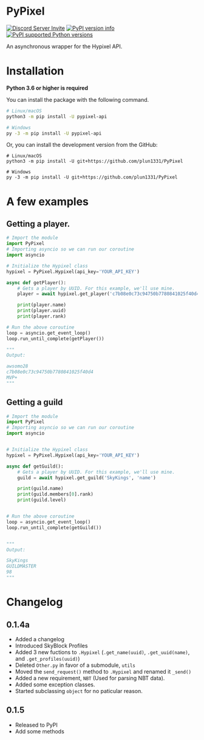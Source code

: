 # PyPixel

[![Discord Server Invite](https://discord.com/api/guilds/766123673425281025/embed.png)](https://discord.gg/k6fgvUn3aF)
[![PyPI version info](https://img.shields.io/pypi/v/pypixel-api.svg)](https://pypi.python.org/pypi/pypixel-api)
[![PyPI supported Python versions](https://img.shields.io/pypi/pyversions/pypixel-api.svg)](https://pypi.python.org/pypi/pypixel-api)

An asynchronous wrapper for the Hypixel API.



# Installation

**Python 3.6 or higher is required**

You can install the package with the following command.

```sh
# Linux/macOS
python3 -m pip install -U pypixel-api

# Windows
py -3 -m pip install -U pypixel-api
```
Or, you can install the development version from the GitHub:

```shell
# Linux/macOS
python3 -m pip install -U git+https://github.com/plun1331/PyPixel

# Windows
py -3 -m pip install -U git+https://github.com/plun1331/PyPixel
```

# A few examples

## Getting a player.

```py
# Import the module
import PyPixel
# Importing asyncio so we can run our coroutine
import asyncio

# Initialize the Hypixel class
hypixel = PyPixel.Hypixel(api_key='YOUR_API_KEY')

async def getPlayer():
    # Gets a player by UUID. For this example, we'll use mine.
    player = await hypixel.get_player('c7b08e0c73c94750b7780841025f40d4')

    print(player.name)
    print(player.uuid)
    print(player.rank) 

# Run the above coroutine
loop = asyncio.get_event_loop()
loop.run_until_complete(getPlayer())

"""
Output:

awsomo28
c7b08e0c73c94750b7780841025f40d4
MVP+
"""
```



## Getting a guild

```py
# Import the module
import PyPixel
# Importing asyncio so we can run our coroutine
import asyncio


# Initialize the Hypixel class
hypixel = PyPixel.Hypixel(api_key='YOUR_API_KEY')

async def getGuild():
    # Gets a player by UUID. For this example, we'll use mine.
    guild = await hypixel.get_guild('SkyKings', 'name')

    print(guild.name)
    print(guild.members[0].rank)
    print(guild.level)


# Run the above coroutine
loop = asyncio.get_event_loop()
loop.run_until_complete(getGuild())


"""
Output:

SkyKings
GUILDMASTER
98
"""
```

# Changelog
## 0.1.4a
- Added a changelog
- Introduced SkyBlock Profiles
- Added 3 new fuctions to `.Hypixel` (`.get_name(uuid)`, `.get_uuid(name)`, and `.get_profiles(uuid)`)
- Deleted `Other.py` in favor of a submodule, `utils`
- Moved the `send_request()` method to `.Hypixel` and renamed it `_send()`
- Added a new requirement, `NBT` (Used for parsing NBT data).
- Added some exception classes.
- Started subclassing `object` for no paticular reason.

## 0.1.5
- Released to PyPI
- Add some methods
